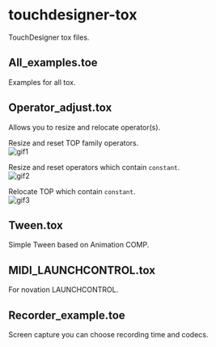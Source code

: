 # touchdesigner-tox

TouchDesigner tox files.

## All_examples.toe

Examples for all tox.

## Operator_adjust.tox

Allows you to resize and relocate operator(s).

Resize and reset TOP family operators.<br>
![gif1](https://media.giphy.com/media/xT0xexsbS5jJEinaYE/giphy.gif)

Resize and reset operators which contain `constant`.<br>
![gif2](https://media.giphy.com/media/3o6fJ9DSKPWydAxOxy/giphy.gif)

Relocate TOP which contain `constant`.<br>
![gif3](https://media.giphy.com/media/xT0xeFhVPNKMhfldf2/giphy.gif)

## Tween.tox

Simple Tween based on Animation COMP.

## MIDI_LAUNCHCONTROL.tox

For novation LAUNCHCONTROL.

## Recorder_example.toe

Screen capture you can choose recording time and codecs.
